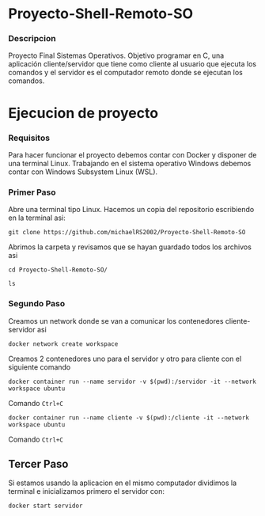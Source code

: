 # Proyecto-Shell-Remoto-SO
### Descripcion
Proyecto Final Sistemas Operativos. Objetivo programar en C, una aplicación cliente/servidor que tiene como cliente al usuario que ejecuta los comandos y el servidor es el computador remoto  donde se ejecutan los comandos.
# Ejecucion de proyecto
### Requisitos
Para hacer funcionar el proyecto debemos contar con Docker y disponer de una terminal Linux. Trabajando en el sistema operativo Windows debemos contar con Windows Subsystem Linux (WSL). 
### Primer Paso
Abre una terminal tipo Linux. 
Hacemos un copia del repositorio escribiendo en la terminal asi:

`git clone https://github.com/michaelRS2002/Proyecto-Shell-Remoto-SO`

Abrimos la carpeta y revisamos que se hayan guardado todos los archivos asi

`cd Proyecto-Shell-Remoto-SO/`

`ls`
### Segundo Paso
Creamos un network donde se van a comunicar los contenedores cliente-servidor asi

`docker network create workspace`

Creamos 2 contenedores uno para el servidor y otro para cliente con el siguiente comando 

`docker container run --name servidor -v $(pwd):/servidor -it --network workspace ubuntu`

Comando `Ctrl+C`

`docker container run --name cliente -v $(pwd):/cliente -it --network workspace ubuntu`

Comando `Ctrl+C`

## Tercer Paso 
Si estamos usando la aplicacion en el mismo computador dividimos la terminal e inicializamos primero el servidor con:

`docker start servidor`
